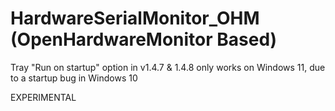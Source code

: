 # HardwareSerialMonitor_OHM  (OpenHardwareMonitor Based)
Tray "Run on startup" option in v1.4.7 & 1.4.8 only works on Windows 11, due to a startup bug in Windows 10

EXPERIMENTAL


